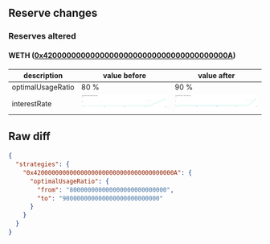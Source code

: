 ## Reserve changes

### Reserves altered

#### WETH ([0x420000000000000000000000000000000000000A](https://explorer.metis.io/address/0x420000000000000000000000000000000000000A))

| description | value before | value after |
| --- | --- | --- |
| optimalUsageRatio | 80 % | 90 % |
| interestRate | ![before](/.assets/5a5123819558b2679cc9d427d997ff7916be309b.svg) | ![after](/.assets/3344097cc58003c1aad8dd7147a8287f660fc210.svg) |

## Raw diff

```json
{
  "strategies": {
    "0x420000000000000000000000000000000000000A": {
      "optimalUsageRatio": {
        "from": "800000000000000000000000000",
        "to": "900000000000000000000000000"
      }
    }
  }
}
```